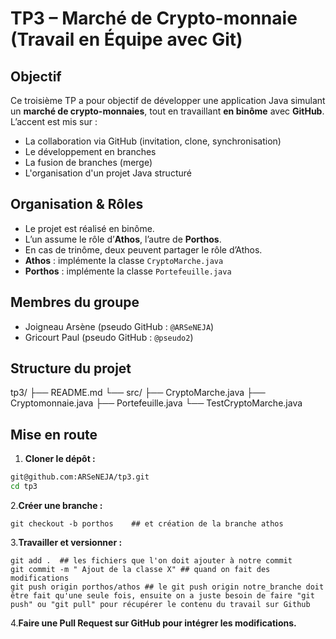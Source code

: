 # TP3 – Marché de Crypto-monnaie (Travail en Équipe avec Git)

## Objectif

Ce troisième TP a pour objectif de développer une application Java simulant un **marché de crypto-monnaies**, tout en travaillant **en binôme** avec **GitHub**.  
L’accent est mis sur :
- La collaboration via GitHub (invitation, clone, synchronisation)
- Le développement en branches
- La fusion de branches (merge)
- L'organisation d'un projet Java structuré

## Organisation & Rôles

- Le projet est réalisé en binôme.
- L’un assume le rôle d’**Athos**, l’autre de **Porthos**.
- En cas de trinôme, deux peuvent partager le rôle d’Athos.
- **Athos** : implémente la classe `CryptoMarche.java`
- **Porthos** : implémente la classe `Portefeuille.java`

## Membres du groupe

- Joigneau Arsène (pseudo GitHub : `@ARSeNEJA`)
- Gricourt Paul (pseudo GitHub : `@pseudo2`)
  
## Structure du projet
tp3/ 
├── README.md 
└── src/ 
├── CryptoMarche.java 
├── Cryptomonnaie.java 
├── Portefeuille.java 
└── TestCryptoMarche.java

## Mise en route

1. **Cloner le dépôt :**

```bash
git@github.com:ARSeNEJA/tp3.git
cd tp3
```
2.**Créer une branche :**

```
git checkout -b porthos    ## et création de la branche athos
```

3.**Travailler et versionner :**

```
git add .  ## les fichiers que l'on doit ajouter à notre commit
git commit -m " Ajout de la classe X" ## quand on fait des modifications
git push origin porthos/athos ## le git push origin notre_branche doit être fait qu'une seule fois, ensuite on a juste besoin de faire "git push" ou "git pull" pour récupérer le contenu du travail sur Github
```

4.**Faire une Pull Request sur GitHub pour intégrer les modifications.**




